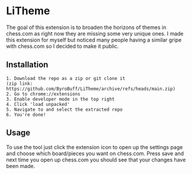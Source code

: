 # LiTheme
The goal of this extension is to broaden the horizons of themes in chess.com as right now they are missing some very unique ones. I made this extension for myself but noticed many people having a similar gripe with chess.com so I decided to make it public.

## Installation
```
1. Download the repo as a zip or git clone it
(zip link: https://github.com/ByroBuff/LiTheme/archive/refs/heads/main.zip)
2. Go to chrome://extensions
3. Enable developer mode in the top right
4. Click 'load unpacked'
5. Navigate to and select the extracted repo
6. You're done!
```

## Usage
To use the tool just click the extension icon to open up the settings page and choose which board/pieces you want on chess.com. Press save and next time you open up chess.com you should see that your changes have been made.
